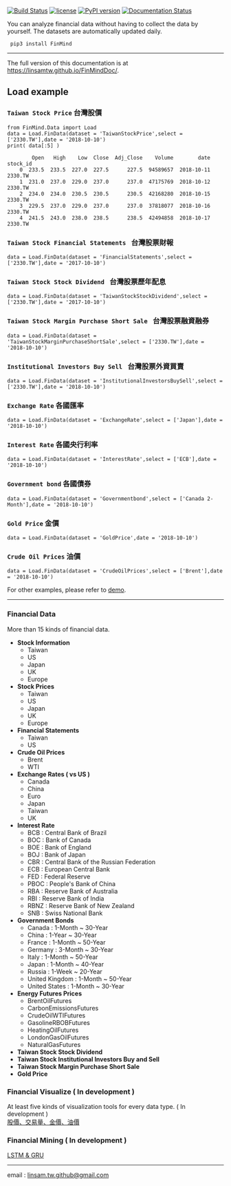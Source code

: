 [![Build Status](https://travis-ci.org/linsamtw/FinMind.svg?branch=master)](https://travis-ci.org/linsamtw/FinMind)
[![license](https://img.shields.io/github/license/mashape/apistatus.svg?maxAge=2592000)](https://github.com/linsamtw/FinMind/blob/master/LICENSE)
[![PyPI version](https://badge.fury.io/py/FinMind.svg)](https://badge.fury.io/py/FinMind)
[![Documentation Status](https://readthedocs.org/projects/finminddoc/badge/?version=latest)](https://finminddoc.readthedocs.io/en/latest/?badge=latest)
<!--[![Coverage Status](https://coveralls.io/repos/github/linsamtw/FinMind/badge.svg?branch=master)](https://coveralls.io/github/linsamtw/FinMind?branch=master)-->


You can analyze financial data without having to collect the data by yourself. The datasets are automatically updated daily.

     pip3 install FinMind
     
 ---------------------
 The full version of this documentation is at https://linsamtw.github.io/FinMindDoc/.
 
 ## Load example
 ### `Taiwan Stock Price` 台灣股價
 
 	from FinMind.Data import Load
	data = Load.FinData(dataset = 'TaiwanStockPrice',select = ['2330.TW'],date = '2018-10-10')
	print( data[:5] )

	    	Open   High    Low  Close  Adj_Close    Volume        date stock_id
        0  233.5  233.5  227.0  227.5      227.5  94589657  2018-10-11     2330.TW
        1  231.0  237.0  229.0  237.0      237.0  47175769  2018-10-12     2330.TW
        2  234.0  234.0  230.5  230.5      230.5  42168280  2018-10-15     2330.TW
        3  229.5  237.0  229.0  237.0      237.0  37818077  2018-10-16     2330.TW
        4  241.5  243.0  238.0  238.5      238.5  42494858  2018-10-17     2330.TW
	
 ### `Taiwan Stock Financial Statements ` 台灣股票財報

	data = Load.FinData(dataset = 'FinancialStatements',select = ['2330.TW'],date = '2017-10-10')

 ### `Taiwan Stock Stock Dividend ` 台灣股票歷年配息

	data = Load.FinData(dataset = 'TaiwanStockStockDividend',select = ['2330.TW'],date = '2017-10-10')

 ### `Taiwan Stock Margin Purchase Short Sale ` 台灣股票融資融券

	data = Load.FinData(dataset = 'TaiwanStockMarginPurchaseShortSale',select = ['2330.TW'],date = '2018-10-10')

 ### `Institutional Investors Buy Sell ` 台灣股票外資買賣
 
	data = Load.FinData(dataset = 'InstitutionalInvestorsBuySell',select = ['2330.TW'],date = '2018-10-10')

 ### `Exchange Rate` 各國匯率
 
	data = Load.FinData(dataset = 'ExchangeRate',select = ['Japan'],date = '2018-10-10')

 ### `Interest Rate` 各國央行利率
 
	data = Load.FinData(dataset = 'InterestRate',select = ['ECB'],date = '2018-10-10')

  ### `Government bond` 各國債券

	data = Load.FinData(dataset = 'Governmentbond',select = ['Canada 2-Month'],date = '2018-10-10')

 ### `Gold Price` 金價

	data = Load.FinData(dataset = 'GoldPrice',date = '2018-10-10')    

 ### `Crude Oil Prices` 油價

	data = Load.FinData(dataset = 'CrudeOilPrices',select = ['Brent'],date = '2018-10-10')

For other examples, please refer to [demo](https://github.com/linsamtw/FinMind/blob/master/demo.py).

-------------------------------
### Financial Data
More than 15 kinds of financial data.

* <b>Stock Information</b>
    * Taiwan
    * US
    * Japan
    * UK
    * Europe
* <b>Stock Prices</b>
    * Taiwan
    * US
    * Japan
    * UK
    * Europe
* <b>Financial Statements </b>
    * Taiwan
    * US
* <b>Crude Oil Prices</b>
    * Brent
    * WTI
* <b>Exchange Rates ( vs US )</b>
    * Canada
    * China
    * Euro
    * Japan
    * Taiwan
    * UK
* <b>Interest Rate</b>
    * BCB : Central Bank of Brazil
    * BOC : Bank of Canada
    * BOE : Bank of England
    * BOJ : Bank of Japan
    * CBR : Central Bank of the Russian Federation
    * ECB : European Central Bank
    * FED : Federal Reserve
    * PBOC : People's Bank of China
    * RBA : Reserve Bank of Australia
    * RBI : Reserve Bank of India
    * RBNZ : Reserve Bank of New Zealand
    * SNB :  Swiss National Bank
* <b>Government Bonds</b>
    * Canada : 1-Month ~ 30-Year
    * China : 1-Year ~ 30-Year
    * France : 1-Month ~ 50-Year
    * Germany : 3-Month ~ 30-Year
    * Italy : 1-Month ~ 50-Year
    * Japan : 1-Month ~ 40-Year
    * Russia : 1-Week ~ 20-Year
    * United Kingdom : 1-Month ~ 50-Year
    * United States : 1-Month ~ 30-Year
* <b>Energy Futures Prices</b>
    * BrentOilFutures
    * CarbonEmissionsFutures
    * CrudeOilWTIFutures
    * GasolineRBOBFutures
    * HeatingOilFutures
    * LondonGasOilFutures
    * NaturalGasFutures
* <b>Taiwan Stock Stock Dividend</b>
* <b>Taiwan Stock Institutional Investors Buy and Sell </b>
* <b>Taiwan Stock Margin Purchase Short Sale</b>
* <b>Gold Price</b>

### Financial Visualize ( In development )
At least five kinds of visualization tools for every data type. ( In development )<br>
[股價、交易量、金價、油價](http://139.162.122.184:5050/)

### Financial Mining ( In development )

[LSTM & GRU](https://github.com/linsamtw/FinMind/tree/master/Mining)

------------------------------------------------------------

email : linsam.tw.github@gmail.com


